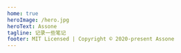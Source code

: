 ```yaml
---
home: true
heroImage: /hero.jpg
heroText: Assone
tagline: 记录一些笔记
footer: MIT Licensed | Copyright © 2020-present Assone
---
```

